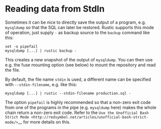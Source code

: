 # Reading data from StdIn

Sometimes it can be nice to directly save the output of a program, e.g.
`mysqldump` so that the SQL can later be restored. Rustic supports this mode of
operation, just supply `-` as backup source to the `backup` command like this:

```console
set -o pipefail
mysqldump [...] | rustic backup -
```

This creates a new snapshot of the output of `mysqldump`. You can then use e.g.
the fuse mounting option (see below) to mount the repository and read the file.

By default, the file name `stdin` is used, a different name can be specified
with `--stdin-filename`, e.g. like this:

```console
mysqldump [...] | rustic --stdin-filename production.sql -
```

The option `pipefail` is highly recommended so that a non-zero exit code from
one of the programs in the pipe (e.g. `mysqldump` here) makes the whole chain
return a non-zero exit code. Refer to the
`Use the Unofficial Bash Strict Mode <http://redsymbol.net/articles/unofficial-bash-strict-mode/>`__
for more details on this.
